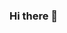 ### Hi there 👋

<!--
**kristlittle/kristlittle** is a ✨ _special_ ✨ repository because its `README.md` (this file) appears on your GitHub profile.

Here are some ideas to get you started:

- 🔭 I’m currently working on advancing my skills in Web Developer
- 🌱 I’m currently learning everything
- 👯 I’m looking to collaborate with other creators.
- 💬 Ask me about ...
- 🥅 2021 Goals: Contribute more to Github and create Fun projects
- ⚡ Fun fact: I love to draw, paint and build gundams models.
-->
